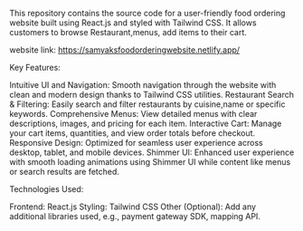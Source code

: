 This repository contains the source code for a user-friendly food ordering website built using React.js and styled with Tailwind CSS. It allows customers to browse Restaurant,menus, add items to their cart.

website link:
https://samyaksfoodorderingwebsite.netlify.app/

Key Features:

Intuitive UI and Navigation: Smooth navigation through the website with clean and modern design thanks to Tailwind CSS utilities.
Restaurant Search & Filtering: Easily search and filter restaurants by cuisine,name or specific keywords.
Comprehensive Menus: View detailed menus with clear descriptions, images, and pricing for each item.
Interactive Cart: Manage your cart items, quantities, and view order totals before checkout.
Responsive Design: Optimized for seamless user experience across desktop, tablet, and mobile devices.
Shimmer UI: Enhanced user experience with smooth loading animations using Shimmer UI while content like menus or search results are fetched.

Technologies Used:

Frontend: React.js
Styling: Tailwind CSS
Other (Optional): Add any additional libraries used, e.g., payment gateway SDK, mapping API.
